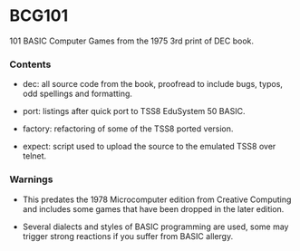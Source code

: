 # BCG101
101 BASIC Computer Games from the 1975 3rd print of DEC book.

### Contents

* dec: all source code from the book, proofread to include bugs, typos, odd
spellings and formatting.

* port: listings after quick port to TSS8 EduSystem 50 BASIC.

* factory: refactoring of some of the TSS8 ported version.

* expect: script used to upload the source to the emulated TSS8 over telnet.

### Warnings

* This predates the 1978 Microcomputer edition from Creative Computing and
includes some games that have been dropped in the later edition.

* Several dialects and styles of BASIC programming are used, some may trigger
strong reactions if you suffer from BASIC allergy.
